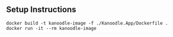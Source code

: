 ## Setup Instructions

```
docker build -t kanoodle-image -f ./Kanoodle.App/Dockerfile .
docker run -it --rm kanoodle-image
```